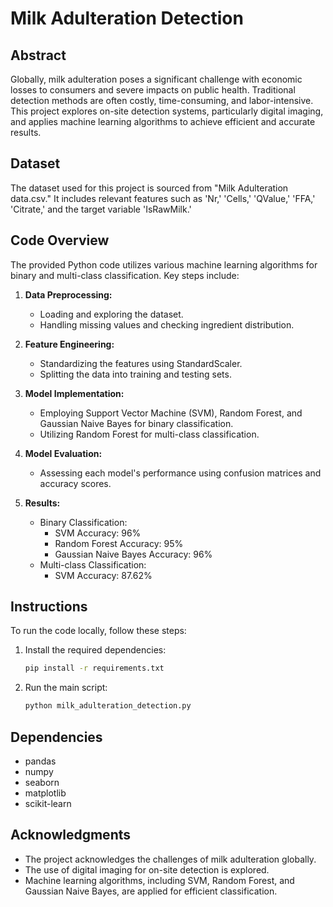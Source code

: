 # Milk Adulteration Detection 

## Abstract

Globally, milk adulteration poses a significant challenge with economic losses to consumers and severe impacts on public health. Traditional detection methods are often costly, time-consuming, and labor-intensive. This project explores on-site detection systems, particularly digital imaging, and applies machine learning algorithms to achieve efficient and accurate results.

## Dataset

The dataset used for this project is sourced from "Milk Adulteration data.csv." It includes relevant features such as 'Nr,' 'Cells,' 'QValue,' 'FFA,' 'Citrate,' and the target variable 'IsRawMilk.'

## Code Overview

The provided Python code utilizes various machine learning algorithms for binary and multi-class classification. Key steps include:

1. **Data Preprocessing:**
   - Loading and exploring the dataset.
   - Handling missing values and checking ingredient distribution.

2. **Feature Engineering:**
   - Standardizing the features using StandardScaler.
   - Splitting the data into training and testing sets.

3. **Model Implementation:**
   - Employing Support Vector Machine (SVM), Random Forest, and Gaussian Naive Bayes for binary classification.
   - Utilizing Random Forest for multi-class classification.

4. **Model Evaluation:**
   - Assessing each model's performance using confusion matrices and accuracy scores.

5. **Results:**
   - Binary Classification:
     - SVM Accuracy: 96%
     - Random Forest Accuracy: 95%
     - Gaussian Naive Bayes Accuracy: 96%
   - Multi-class Classification:
     - SVM Accuracy: 87.62%

## Instructions

To run the code locally, follow these steps:

1. Install the required dependencies:

    ```bash
    pip install -r requirements.txt
    ```

2. Run the main script:

    ```bash
    python milk_adulteration_detection.py
    ```

## Dependencies

- pandas
- numpy
- seaborn
- matplotlib
- scikit-learn

## Acknowledgments

- The project acknowledges the challenges of milk adulteration globally.
- The use of digital imaging for on-site detection is explored.
- Machine learning algorithms, including SVM, Random Forest, and Gaussian Naive Bayes, are applied for efficient classification.

